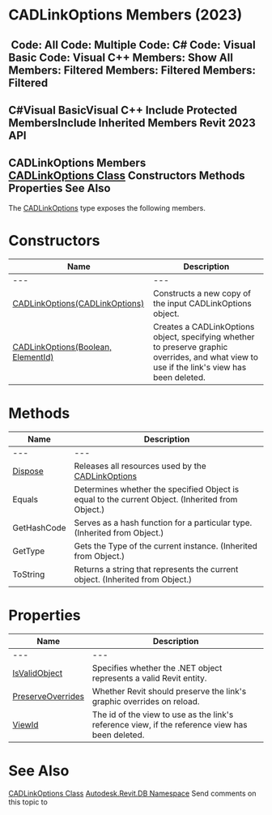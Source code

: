 # CADLinkOptions Members (2023)

﻿
 Code: All Code: Multiple Code: C# Code: Visual Basic Code: Visual C++  Members: Show All Members: Filtered Members: Filtered Members: Filtered   
---  
C#Visual BasicVisual C++
Include Protected MembersInclude Inherited Members
Revit 2023 API  
---  
CADLinkOptions Members  
[CADLinkOptions Class](a5d5d78c-cc65-c7a5-0bc8-4413156a2114.md "CADLinkOptions Class") Constructors Methods Properties See Also  
---  
The [CADLinkOptions](a5d5d78c-cc65-c7a5-0bc8-4413156a2114.md "CADLinkOptions Class") type exposes the following members.
# Constructors
| Name | Description |
| --- | --- |
| --- | --- | --- |
| [CADLinkOptions(CADLinkOptions)](56d08495-2406-b1aa-f013-6813f97b78e9.md "CADLinkOptions Constructor \(CADLinkOptions\)") | Constructs a new copy of the input CADLinkOptions object. |
| [CADLinkOptions(Boolean, ElementId)](c458ad62-a592-ce16-b8b9-645ac1d97f44.md "CADLinkOptions Constructor \(Boolean, ElementId\)") | Creates a CADLinkOptions object, specifying whether to preserve graphic overrides, and what view to use if the link's view has been deleted. |

# Methods
| Name | Description |
| --- | --- |
| --- | --- | --- |
| [Dispose](4663dac1-efd3-703a-687d-76cddbb05a40.md "Dispose Method") | Releases all resources used by the [CADLinkOptions](a5d5d78c-cc65-c7a5-0bc8-4413156a2114.md "CADLinkOptions Class") |
| Equals | Determines whether the specified Object is equal to the current Object. (Inherited from Object.) |
| GetHashCode | Serves as a hash function for a particular type.  (Inherited from Object.) |
| GetType | Gets the Type of the current instance. (Inherited from Object.) |
| ToString | Returns a string that represents the current object. (Inherited from Object.) |

# Properties
| Name | Description |
| --- | --- |
| --- | --- | --- |
| [IsValidObject](14518fe8-0dd7-afc1-0d22-ef9d0dfb5264.md "IsValidObject Property") | Specifies whether the .NET object represents a valid Revit entity. |
| [PreserveOverrides](91a559a5-75ed-398d-b0c5-67a9962b652d.md "PreserveOverrides Property") | Whether Revit should preserve the link's graphic overrides on reload. |
| [ViewId](0a19b743-8512-da8b-006d-cd703987310d.md "ViewId Property") | The id of the view to use as the link's reference view, if the reference view has been deleted. |

# See Also
[CADLinkOptions Class](a5d5d78c-cc65-c7a5-0bc8-4413156a2114.md "CADLinkOptions Class")
[Autodesk.Revit.DB Namespace](87546ba7-461b-c646-cbb1-2cb8f5bff8b2.md "Autodesk.Revit.DB Namespace")
Send comments on this topic to 